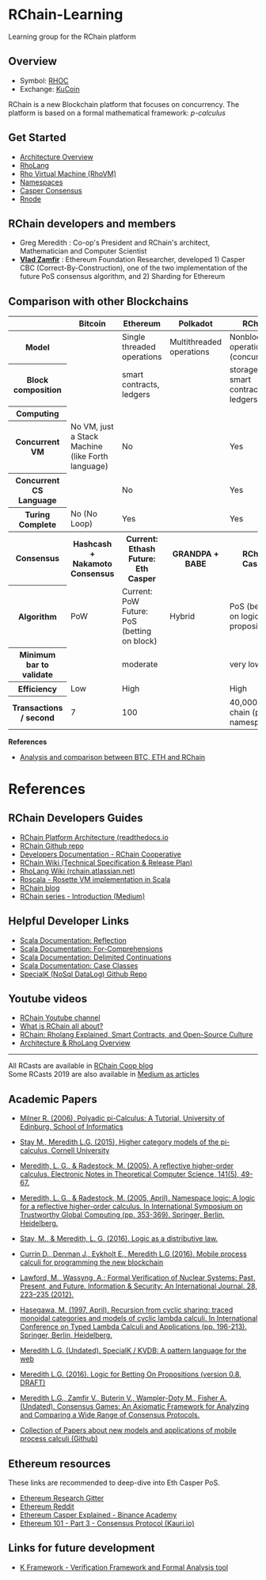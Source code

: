 # RChain-Learning
Learning group for the RChain platform

## Overview

- Symbol: [RHOC](https://coinmarketcap.com/currencies/rchain/)
- Exchange: [KuCoin](https://www.kucoin.com/#/trade/RHOC-ETH)

RChain is a new Blockchain platform that focuses on concurrency. The platform is based on a formal mathematical framework: *p-calculus*


## Get Started

- [Architecture Overview](architecture.md)
- [RhoLang](rholang.md)
- [Rho Virtual Machine (RhoVM)](RhoVM.md)
- [Namespaces](namespaces.md)
- [Casper Consensus](consensus.md)
- [Rnode](rnode.md)

## RChain developers and members

* Greg Meredith : Co-op's President and RChain's architect, Mathematician and Computer Scientist
* **[Vlad Zamfir](https://medium.com/rchain-cooperative/vlad-zamfir-joins-the-rchain-cooperative-a05f8e32c110)** : Ethereum Foundation Researcher, developed 1) Casper CBC (Correct-By-Construction), one of the two implementation of the future PoS consensus algorithm, and 2) Sharding for Ethereum

## Comparison with other Blockchains



<table>
  <thead>
    <tr>
      <th>&nbsp;</th>
      <th>Bitcoin</th>
      <th>Ethereum</th>
      <th>Polkadot</th>
      <th>RChain</th>
    </tr>
  </thead>
  <tbody>
    <tr>
      <th>Model</th>
      <td></td>
      <td>Single threaded operations</td>
      <td>Multithreaded operations</td>
      <td>Nonblocking operations (concurrency)</td>
    </tr>
    <tr>
      <th>Block composition</th>
      <td>&nbsp;</td>
      <td>smart contracts, ledgers</td>
      <td>&nbsp;</td>
      <td>storage, smart contracts, ledgers</td>
    </tr>
    <tr>
      <th>Computing</th>
      <td colspan="3"></td>
    </tr>
    <tr>
      <th>Concurrent VM</th>
      <td>No VM, just a Stack Machine (like Forth language)</td>
      <td>No</td>
      <td>&nbsp;</td>
      <td>Yes</td>
    </tr>
    <tr>
      <th>Concurrent CS Language</th>
      <td>&nbsp;</td>
      <td>No</td>
      <td>&nbsp;</td>
      <td>Yes</td>
    </tr>
    <tr>
      <th>Turing Complete</th>
      <td>No (No Loop)</td>
      <td>Yes</td>
      <td>&nbsp;</td>
      <td>Yes</td>
    </tr>
    <tr>
      <th>Consensus</th>
      <th>Hashcash + Nakamoto Consensus</th>
      <th>Current: Ethash<br>Future: Eth Casper</th>
      <th>GRANDPA + BABE</th>
      <th>RChain Casper</th>
    </tr>
    <tr>
        <th>Algorithm</th>
        <td>PoW</td>
        <td>Current: PoW<br>Future: PoS (betting on block)</td>
        <td>Hybrid</td>
        <td>PoS (betting on logical propositions)</td>
    </tr>
    <tr>
      <th>Minimum bar to validate</th>
      <td>&nbsp;</td>
      <td>moderate</td>
      <td>&nbsp;</td>
      <td>very low</td>
    </tr>
    <tr>
      <th>Efficiency</th>
      <td>Low</td>
      <td>High</td>
      <td>&nbsp;</td>
      <td>High</td>
    </tr>
    <tr>
      <th>Transactions / second</th>
      <td>7</td>
      <td>100</td>
      <td>&nbsp;</td>
      <td>40,000+ on chain (per namespace)</td>
    </tr>
  </tbody>
</table>

**References**

- [Analysis and comparison between BTC, ETH and RChain](http://rchain-architecture.readthedocs.io/en/latest/introduction/comparison-of-blockchains.html)


# References

## RChain Developers Guides

- [RChain Platform Architecture (readthedocs.io](https://architecture-docs.readthedocs.io/index.html)
- [RChain Github repo](https://github.com/rchain/rchain)
- [Developers Documentation - RChain Cooperative](https://developer.rchain.coop/documentation)
- [RChain Wiki (Technical Specification & Release Plan)](https://rchain.atlassian.net/wiki/spaces/CORE/overview)
- [RhoLang Wiki (rchain.atlassian.net)](https://rchain.atlassian.net/wiki/spaces/RHOL/overview)
- [Roscala - Rosette VM implementation in Scala](https://rchain.atlassian.net/wiki/spaces/ROS/pages/65674/Rosette+VM+Port)
- [RChain blog](https://blog.rchain.coop/)
- [RChain series - Introduction (Medium)](https://blog.coinfund.io/rchain-series-introduction-985a05804ab)

## Helpful Developer Links

- [Scala Documentation: Reflection](https://docs.scala-lang.org/overviews/reflection/overview.html)
- [Scala Documentation: For-Comprehensions](https://docs.scala-lang.org/tour/for-comprehensions.html)
- [Scala Documentation: Delimited Continuations](https://www.scala-lang.org/files/archive/api/2.11.8/scala-continuations-library/?_ga=1.83694417.619951421.1484537916#scala.util.continuations.package)
- [Scala Documentation: Case Classes](https://docs.scala-lang.org/overviews/scala-book/case-classes.html)
- [SpecialK (NoSql DataLog) Github Repo](https://github.com/leithaus/SpecialK)


## Youtube videos

- [RChain Youtube channel](https://www.youtube.com/channel/UCSS3jCffMiz574_q64Ukj_w/playlists)
- [What is RChain all about?](https://www.youtube.com/watch?v=f1D4vowiMiI)
- [RChain: Rholang Explained, Smart Contracts, and Open-Source Culture](https://www.youtube.com/watch?v=00RDazs5p7M&t=45s)
- [Architecture & RhoLang Overview](https://www.youtube.com/watch?v=Fs38s7nI3Uk&t=2136s)
----------

All RCasts are available in [RChain Coop blog](https://blog.rchain.coop/blog/category/developer/learn/)<br>
Some RCasts 2019 are also available in [Medium as articles](https://medium.com/rchain-cooperative)

## Academic Papers

- [Milner R. (2006), Polyadic pi-Calculus: A Tutorial, University of Edinburg, School of Informatics](http://www.lfcs.inf.ed.ac.uk/reports/91/ECS-LFCS-91-180/)
- [Stay M., Meredith L.G. (2015), Higher category models of the pi-calculus, Cornell University](https://arxiv.org/abs/1504.04311)
- [Meredith, L. G., & Radestock, M. (2005). A reflective higher-order calculus. Electronic Notes in Theoretical Computer Science, 141(5), 49-67.](https://pdf.sciencedirectassets.com/272990/1-s2.0-S1571066105X02213/1-s2.0-S1571066105051893/main.pdf?X-Amz-Security-Token=IQoJb3JpZ2luX2VjEKL%2F%2F%2F%2F%2F%2F%2F%2F%2F%2FwEaCXVzLWVhc3QtMSJHMEUCIFHG8aY27Ntxo2HwmcxtMugyLSatccPsK0YV58Aw7f%2BUAiEA7o5m0JnQXx6jKZE%2FIwx2I9pitOQVM41sz9tQvKzmAi0qtAMIKhACGgwwNTkwMDM1NDY4NjUiDPDfSZIvcgM9UUU%2BeyqRA%2FX6lT9k09qi%2BxGsVqyBTlb1664a9H3FBEOCabhlv8wyhNsccc1TMo840T2%2Fpc3vd%2Bgsb5KDAbMFqx2X3VjWWo3NnKvb5ouYufyXnSqC%2FS8VMLLQGOHajcoY3%2FT%2FV1iclPFShMk0M1Xh%2BMa8n2xDcF0DPG7sSA87ZQjMCFzIcyKwGI%2B%2Bdzfxx07%2BymhVKrgkNlc6y6gzCvQlI%2F07Nnr%2BcPWvBpCkO2I64T%2BElNWa2xlTQpXkgK7eQaf445NjLRX3sKdT%2FRQGu7VaHcSLEuKeI0ilwmFMaEMy%2BZCgzWsTrIgh3TFBVGkxCVO%2FV0nruAKPOw%2Bkcv24v71w3bEl2kHqJUPwsWCb3fUab1ATMn6KyvmV3kwDl4UV3LcZGUMh24vmFuy16RBhkgI7HUtlLHBqb8uo3MK0m%2F7fyKvSMcG1ME1uyepdiEjmZ6LGlxIniv%2FKzFQ%2BdyiH%2FGOBMnVPIbO%2FxS5F1vXvwJq8RreEaJJHg1ZN4q99RlSEV9aUMZdUK68mOwKSR3yBEqbYcKVEhZMIq4TtMIXE6%2FAFOusBLhHCsP8K8u%2BxpLdt%2Bsnj0CefP%2F8uxcTlMhGhPnjxCSd9K8l1kLHTU8%2BPF2JCnaXJGEq4AVLfiBSKg93XWSNI6l6PZJIBWdAczaXJV6cmk45%2Btg6i7xCLsH9I5hzw%2FgbnHx2%2BMjYQFw61R5Vyu0TVBjY7sru12VtiLRDTTtJK97wfi5ZRLsC914totexYotXajpDGqCGUROLr7sgiuQX9N8vKG1R6hpCBpxIko2tf3Zc43wbOxxoP8JOl1TQT1okscpcitHTRxi7BZIX5uW9fSWNIh93xQKmtV4HyVeVLVrYj%2B%2BmX9wOhHksxXQ%3D%3D&X-Amz-Algorithm=AWS4-HMAC-SHA256&X-Amz-Date=20200112T095010Z&X-Amz-SignedHeaders=host&X-Amz-Expires=300&X-Amz-Credential=ASIAQ3PHCVTYQ4SS4V2T%2F20200112%2Fus-east-1%2Fs3%2Faws4_request&X-Amz-Signature=352b19eadf882c4c06b1824b88a7e6f9df3290c01925d25333b02958b462d698&hash=a6dba8b8672622f1b0df6e769a1f155711d80d412bd643e790ee3657ea92344e&host=68042c943591013ac2b2430a89b270f6af2c76d8dfd086a07176afe7c76c2c61&pii=S1571066105051893&tid=spdf-245c8c9d-2139-4a9b-91ee-85485b7b2a6d&sid=d9715fd24a8e774520591cd50ab4aa932af7gxrqb&type=client)
- [Meredith, L. G., & Radestock, M. (2005, April). Namespace logic: A logic for a reflective higher-order calculus. In International Symposium on Trustworthy Global Computing (pp. 353-369). Springer, Berlin, Heidelberg.](http://tech.labs.oliverwyman.com/downloads/ex_nihilo_logic.pdf)
- [Stay, M., & Meredith, L. G. (2016). Logic as a distributive law.](https://arxiv.org/pdf/1610.02247v3.pdf)
- [Currin D., Denman J., Eykholt E., Meredith L.G (2016). Mobile process calculi for programming the new blockchain](https://docs.google.com/document/d/1lAbB_ssUvUkJ1D6_16WEp4FzsH0poEqZYCi-FBKanuY/edit)
- [Lawford, M., Wassyng, A.: Formal Verification of Nuclear Systems: Past, Present, and Future. Information & Security: An International Journal. 28, 223–235 (2012).](http://defencemanagement.org/system/files/28.18_Lawford_Wassyng.pdf)
- [Hasegawa, M. (1997, April). Recursion from cyclic sharing: traced monoidal categories and models of cyclic lambda calculi. In International Conference on Typed Lambda Calculi and Applications (pp. 196-213). Springer, Berlin, Heidelberg.](http://citeseerx.ist.psu.edu/viewdoc/download?doi=10.1.1.52.31&rep=rep1&type=pdf)
- [Meredith L.G. (Undated). SpecialK / KVDB: A pattern language for the web](https://docs.google.com/document/d/1aM5OIJWOyW89rHdUg6d9-YVbItdtxxiosP_fXZQaRdg/edit#heading=h.ndihpob06tu0)
- [Meredith L.G. (2016). Logic for Betting On Propositions (version 0.8, DRAFT)](https://docs.google.com/document/d/1ZHaCXMlDZv-okGcRJ6P4-zWdqVDJSe-9bvEZe9jwpig/edit#)
- [Meredith L.G., Zamfir V., Buterin V., Wampler-Doty M., Fisher A. (Undated). Consensus Games: An Axiomatic Framework for Analyzing and Comparing a Wide Range of Consensus Protocols.](https://github.com/leithaus/pi4u/blob/master/cg/cg.pdf)

- [Collection of Papers about new models and applications of mobile process calculi (Github)](https://github.com/leithaus/pi4u)

## Ethereum resources

These links are recommended to deep-dive into Eth Casper PoS.

- [Ethereum Research Gitter](https://gitter.im/ethereum/research)
- [Ethereum Reddit](https://www.reddit.com/r/ethereum/)
- [Ethereum Casper Explained - Binance Academy](https://www.binance.vision/blockchain/ethereum-casper-explained)
- [Ethereum 101 - Part 3 - Consensus Protocol (Kauri.io)](https://kauri.io/ethereum-101-part-3-consensus-protocols/1c2c9e3a3db0461584757a60ca2424a9/a)

## Links for future development
- [K Framework - Verification Framework and Formal Analysis tool](http://www.kframework.org/index.php/Main_Page)

